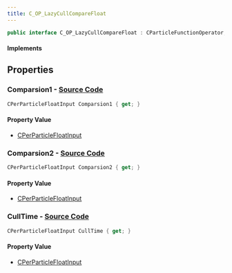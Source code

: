 ```yaml
---
title: C_OP_LazyCullCompareFloat
---
```


```csharp
public interface C_OP_LazyCullCompareFloat : CParticleFunctionOperator, CParticleFunction, ISchemaClass<CParticleFunction>, ISchemaClass<CParticleFunctionOperator>, ISchemaClass<C_OP_LazyCullCompareFloat>, ISchemaField, ISchemaClass, INativeHandle
```

#### Implements

## Properties

### **Comparsion1** - [Source Code](https://github.com/swiftly-solution/swiftlys2/blob/main/managed/src/SwiftlyS2.Generated/Schemas/Interfaces/C_OP_LazyCullCompareFloat.cs#L16)

```csharp
CPerParticleFloatInput Comparsion1 { get; }
```

#### Property Value

- [CPerParticleFloatInput](/docs/api/shared/schemadefinitions/cperparticlefloatinput)

### **Comparsion2** - [Source Code](https://github.com/swiftly-solution/swiftlys2/blob/main/managed/src/SwiftlyS2.Generated/Schemas/Interfaces/C_OP_LazyCullCompareFloat.cs#L18)

```csharp
CPerParticleFloatInput Comparsion2 { get; }
```

#### Property Value

- [CPerParticleFloatInput](/docs/api/shared/schemadefinitions/cperparticlefloatinput)

### **CullTime** - [Source Code](https://github.com/swiftly-solution/swiftlys2/blob/main/managed/src/SwiftlyS2.Generated/Schemas/Interfaces/C_OP_LazyCullCompareFloat.cs#L20)

```csharp
CPerParticleFloatInput CullTime { get; }
```

#### Property Value

- [CPerParticleFloatInput](/docs/api/shared/schemadefinitions/cperparticlefloatinput)

